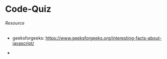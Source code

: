 # Code-Quiz










###### Resource
* geeksforgeeks: https://www.geeksforgeeks.org/interesting-facts-about-javascript/

* 